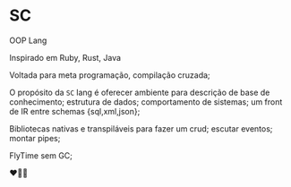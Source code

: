 # SC

OOP Lang

Inspirado em Ruby, Rust, Java

Voltada para meta programação, compilação cruzada;

O propósito da `SC` lang é oferecer ambiente para descrição de base de conhecimento;
estrutura de dados; comportamento de sistemas; um front de IR entre schemas {sql,xml,json};

Bibliotecas nativas e transpiláveis para fazer um crud; escutar eventos; montar pipes;

FlyTime sem GC;

❤️🐢🐘
